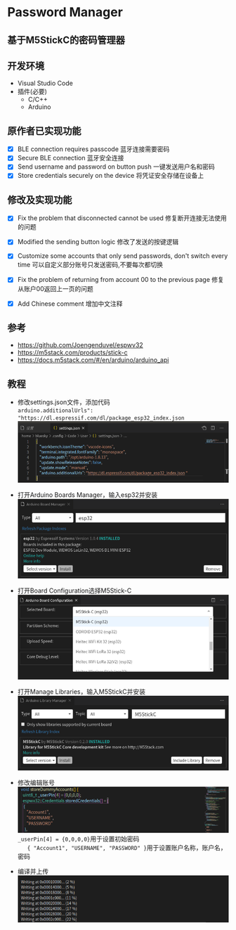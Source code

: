 # Password Manager
## 基于M5StickC的密码管理器

## 开发环境
- Visual Studio Code
-  插件(必要)
    - C/C++
    - Arduino
  
## 原作者已实现功能
* [x] BLE connection requires passcode 蓝牙连接需要密码
* [x] Secure BLE connection 蓝牙安全连接
* [x] Send username and password on button push 一键发送用户名和密码
* [x] Store credentials securely on the device 将凭证安全存储在设备上

## 修改及实现功能
* [x] Fix the problem that disconnected cannot be used 修复断开连接无法使用的问题  
* [x] Modified the sending button logic 修改了发送的按键逻辑
* [x] Customize some accounts that only send passwords, don't switch every time 可以自定义部分账号只发送密码,不要每次都切换
* [x] Fix the problem of returning from account 00 to the previous page 修复从账户00返回上一页的问题
* [x] Add Chinese comment 增加中文注释
  

## 参考
- https://github.com/Joengenduvel/espwv32
- https://m5stack.com/products/stick-c
- https://docs.m5stack.com/#/en/arduino/arduino_api

## 教程
- 修改settings.json文件，添加代码  
`arduino.additionalUrls": "https://dl.espressif.com/dl/package_esp32_index.json`
![](doc/settings_json.png)  

- 打开Arduino Boards Manager，输入esp32并安装
![](doc/arduino%20board%20manager.png)  

- 打开Board Configuration选择M5Stick-C
  ![](doc/board%20configuration.png)  

- 打开Manage Libraries，输入M5StickC并安装  
![](doc/library_manager.png)  

- 修改编辑账号
![](doc/password.png)  
`_userPin[4] = {0,0,0,0}`用于设置初始密码  
`   {
      "Account1",
      "USERNAME",
      "PASSWORD"
    }`用于设置账户名称，账户名，密码

- 编译并上传  
![](doc/upload.png)  
  

  